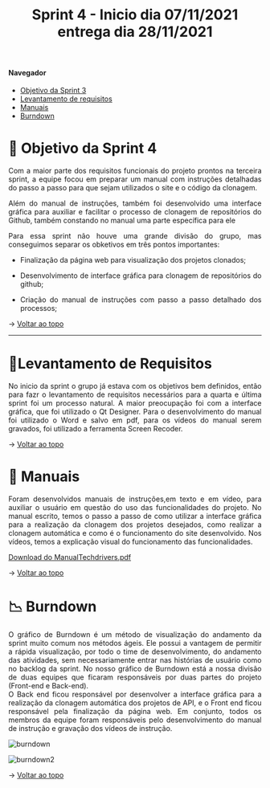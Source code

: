 <div align="center">
  <h1>Sprint 4 - Inicio dia 07/11/2021 entrega dia 28/11/2021</h1>
</div>

<br id="topo">  
  
#### Navegador
* <a href="#objetivo">Objetivo da Sprint 3</a>
* <a href="#requisitos">Levantamento de requisitos</a>
* <a href="#manual">Manuais</a>
* <a href="#burndown">Burndown</a>

<span id="objetivo">

# 📌 Objetivo da Sprint 4
  <p align="justify">
Com a maior parte dos requisitos funcionais do projeto prontos na terceira sprint, a equipe focou em preparar um manual com instruções detalhadas do passo a passo para que sejam utilizados o site e o código da clonagem.
  </p>
  <p align="justify">
    Além do manual de instruções, também foi desenvolvido uma interface gráfica para auxiliar e facilitar o processo de clonagem de repositórios do Github, também constando no manual uma parte específica para ele
  </p>
<div align="justify">
Para essa sprint não houve uma grande divisão do grupo, mas conseguimos separar os obketivos em três pontos importantes:
  
* Finalização da página web para visualização dos projetos clonados;
  
* Desenvolvimento de interface gráfica para clonagem de repositórios do github;
  
* Criação do manual de instruções com passo a passo detalhado dos processos;
  
  
  <div align="justify">
    
  </div>

→ [Voltar ao topo](#topo)
  
  ------------------------------------------------------------------------------
  <span id="requisitos">

# 📝Levantamento de Requisitos 
  <p align="justify">
  No inicio da sprint o grupo já estava com os objetivos bem definidos, então para fazr o levantamento de requisitos necessários para a quarta e última sprint foi um processo natural. A maior preocupação foi com a interface gráfica, que foi utilizado o Qt Designer. Para o desenvolvimento do manual foi utilizado o Word e salvo em pdf, para os vídeos do manual serem gravados, foi utilizado a ferramenta Screen Recoder.
  </p>
    
  → [Voltar ao topo](#topo)
    
   <span id="manual">
     
 # 📖 Manuais 
   <p>Foram desenvolvidos manuais de instruções,em texto e em vídeo, para auxiliar o usuário em questão do uso das funcionalidades do projeto. No manual escrito, temos o passo a passo de como utilizar a interface gráfica para a realização da clonagem dos projetos desejados, como realizar a clonagem automática e como é o funcionamento do site desenvolvido. Nos vídeos, temos a explicação visual do funcionamento das funcionalidades. </p>
     
  [Download do ManualTechdrivers.pdf](https://github.com/TechDriversFatec/TechDrivers/files/7612295/Manual_Techdrivers.pdf)

     
  → [Voltar ao topo](#topo)
        
   <span id="burndown">
  
  # 📉 Burndown
    
   <p>O gráfico de Burndown é um método de visualização do andamento da sprint muito comum nos métodos ágeis. Ele possui a vantagem de permitir a rápida visualização, por todo o time de desenvolvimento, do andamento das atividades, sem necessariamente entrar nas histórias de usuário como no backlog da sprint. No nosso gráfico de Burndown está a nossa divisão de duas equipes que ficaram responsáveis por duas partes do projeto (Front-end e Back-end).<br>
      O Back end ficou responsável por desenvolver a interface gráfica para a realização da clonagem automática dos projetos de API, e o Front end ficou responsável pela finalização da página web. Em conjunto, todos os membros da equipe foram responsáveis pelo desenvolvimento do manual de instrução e gravação dos vídeos de instrução. </p>
     
 ![burndown](https://user-images.githubusercontent.com/80860267/143718802-cec24b4a-54f0-4364-a8e0-e73a6b479dc9.jpg)

 ![burndown2](https://user-images.githubusercontent.com/80860267/143719556-fed9e4c6-44f9-463b-b824-ab954033daf2.jpeg)

     
  → [Voltar ao topo](#topo)

